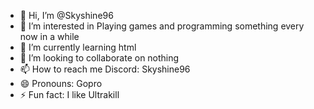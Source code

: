 - 👋 Hi, I’m @Skyshine96
- 👀 I’m interested in Playing games and programming something every now in a while
- 🌱 I’m currently learning html
- 💞️ I’m looking to collaborate on nothing
- 📫 How to reach me Discord: Skyshine96
- 😄 Pronouns: Gopro
- ⚡ Fun fact: I like Ultrakill

<!---
Skyshine96/Skyshine96 is a ✨ special ✨ repository because its `README.md` (this file) appears on your GitHub profile.
You can click the Preview link to take a look at your changes.
--->
